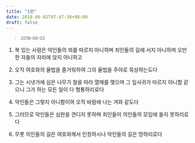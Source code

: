 ```yaml
---
title: "1편"
date: 2018-06-02T07:47:38+08:00
draft: false
---
```


> <small>2018-06-02</small>

1. 복 있는 사람은 악인들의 꾀를 따르지 아니하며 죄인들의 길에 서지 아니하며 오만한 자들의 자리에 앉지 아니하고
2. 오직 여호와의 율법을 즐거워하여 그의 율법을 주야로 묵상하는도다
3. 그는 시냇가에 심은 나무가 철을 따라 열매를 맺으며 그 잎사귀가 마르지 아니함 같으니 그가 하는 모든 일이 다 형통하리로다
4. 악인들은 그렇지 아니함이여 오직 바람에 나는 겨와 같도다
5. 그러므로 악인들은 심판을 견디지 못하며 죄인들이 의인들의 모임에 들지 못하리로다

6. 무릇 의인들의 길은 여호와께서 인정하시나 악인들의 길은 망하리로다